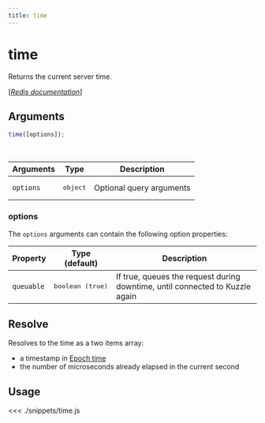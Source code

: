 ```yaml
---
title: time
---
```


# time

Returns the current server time.

[[_Redis documentation_]](https://redis.io/commands/time)

## Arguments

```js
time([options]);
```

<br/>

| Arguments | Type              | Description              |
| --------- | ----------------- | ------------------------ |
| `options` | <pre>object</pre> | Optional query arguments |

### options

The `options` arguments can contain the following option properties:

| Property   | Type (default)            | Description                                                                  |
| ---------- | ------------------------- | ---------------------------------------------------------------------------- |
| `queuable` | <pre>boolean (true)</pre> | If true, queues the request during downtime, until connected to Kuzzle again |

## Resolve

Resolves to the time as a two items array:

- a timestamp in [Epoch time](https://en.wikipedia.org/wiki/Unix_time)
- the number of microseconds already elapsed in the current second

## Usage

<<< ./snippets/time.js
